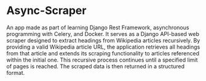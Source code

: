 # Async-Scraper
An app made as part of learning Django Rest Framework, asynchronous programming with Celery, and Docker. It serves as a Django API-based web scraper designed to extract headings from Wikipedia articles recursively. By providing a valid Wikipedia article URL, the application retrieves all headings from that article and extends its scraping functionality to articles referenced within the initial one. This recursive process continues until a specified limit of pages is reached. The scraped data is then returned in a structured format.
